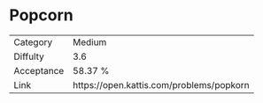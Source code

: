 # Popcorn

<table>
    <tr>
        <td>Category</td>
        <td>Medium</td>
    </tr>
    <tr>
        <td>Diffulty</td>
        <td>3.6</td>
    </tr>
    <tr>
        <td>Acceptance</td>
        <td>58.37 %</td>
    </tr>
    <tr>
        <td>Link</td>
        <td>https://open.kattis.com/problems/popkorn</td>
    </tr>
</table>